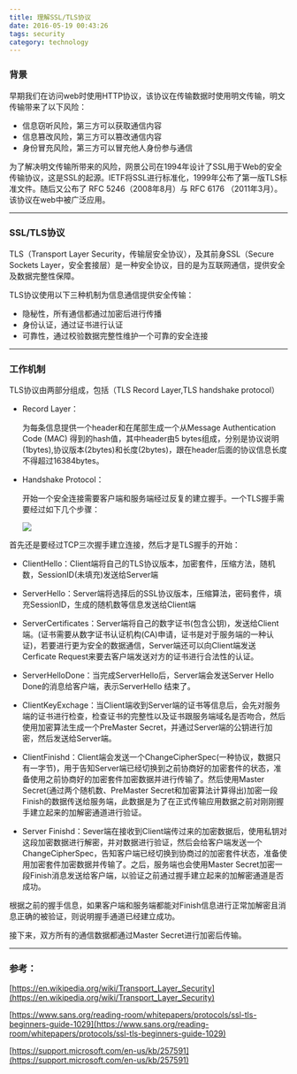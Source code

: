 ```yaml
---
title: 理解SSL/TLS协议
date: 2016-05-19 00:43:26
tags: security
category: technology
---
```

### 背景
早期我们在访问web时使用HTTP协议，该协议在传输数据时使用明文传输，明文传输带来了以下风险：

* 信息窃听风险，第三方可以获取通信内容
* 信息篡改风险，第三方可以篡改通信内容
* 身份冒充风险，第三方可以冒充他人身份参与通信

为了解决明文传输所带来的风险，网景公司在1994年设计了SSL用于Web的安全传输协议，这是SSL的起源。IETF将SSL进行标准化，1999年公布了第一版TLS标准文件。随后又公布了 RFC 5246（2008年8月）与 RFC 6176 （2011年3月）。该协议在web中被广泛应用。

*** 

### SSL/TLS协议

TLS（Transport Layer Security，传输层安全协议），及其前身SSL（Secure Sockets Layer，安全套接层）是一种安全协议，目的是为互联网通信，提供安全及数据完整性保障。

TLS协议使用以下三种机制为信息通信提供安全传输：

* 隐秘性，所有通信都通过加密后进行传播
* 身份认证，通过证书进行认证
* 可靠性，通过校验数据完整性维护一个可靠的安全连接

***

### 工作机制

TLS协议由两部分组成，包括（TLS Record Layer,TLS handshake protocol）

* Record Layer：

	为每条信息提供一个header和在尾部生成一个从Message Authentication Code (MAC) 得到的hash值，其中header由5 bytes组成，分别是协议说明(1bytes),协议版本(2bytes)和长度(2bytes)，跟在header后面的协议信息长度不得超过16384bytes。　

* Handshake Protocol：

	开始一个安全连接需要客户端和服务端经过反复的建立握手。一个TLS握手需要经过如下几个步骤：

	![](image/607348-20160224221716880-1764174375.png)

 

首先还是要经过TCP三次握手建立连接，然后才是TLS握手的开始：

* ClientHello：Client端将自己的TLS协议版本，加密套件，压缩方法，随机数，SessionID(未填充)发送给Server端

* ServerHello：Server端将选择后的SSL协议版本，压缩算法，密码套件，填充SessionID，生成的随机数等信息发送给Client端

* ServerCertificates：Server端将自己的数字证书(包含公钥)，发送给Client端。(证书需要从数字证书认证机构(CA)申请，证书是对于服务端的一种认证)，若要进行更为安全的数据通信，Server端还可以向Client端发送Cerficate Request来要去客户端发送对方的证书进行合法性的认证。

* ServerHelloDone：当完成ServerHello后，Server端会发送Server Hello Done的消息给客户端，表示ServerHello 结束了。

* ClientKeyExchage：当Client端收到Server端的证书等信息后，会先对服务端的证书进行检查，检查证书的完整性以及证书跟服务端域名是否吻合，然后使用加密算法生成一个PreMaster Secret，并通过Server端的公钥进行加密，然后发送给Server端。

* ClientFinishd：Client端会发送一个ChangeCipherSpec(一种协议，数据只有一字节)，用于告知Server端已经切换到之前协商好的加密套件的状态，准备使用之前协商好的加密套件加密数据并进行传输了。然后使用Master Secret(通过两个随机数、PreMaster Secret和加密算法计算得出)加密一段Finish的数据传送给服务端，此数据是为了在正式传输应用数据之前对刚刚握手建立起来的加解密通道进行验证。

* Server Finishd：Sever端在接收到Client端传过来的加密数据后，使用私钥对这段加密数据进行解密，并对数据进行验证，然后会给客户端发送一个ChangeCipherSpec，告知客户端已经切换到协商过的加密套件状态，准备使用加密套件加密数据并传输了。之后，服务端也会使用Master Secret加密一段Finish消息发送给客户端，以验证之前通过握手建立起来的加解密通道是否成功。

根据之前的握手信息，如果客户端和服务端都能对Finish信息进行正常加解密且消息正确的被验证，则说明握手通道已经建立成功。

接下来，双方所有的通信数据都通过Master Secret进行加密后传输。　　　　

***

### 参考：

[https://en.wikipedia.org/wiki/Transport_Layer_Security](https://en.wikipedia.org/wiki/Transport_Layer_Security)

[https://www.sans.org/reading-room/whitepapers/protocols/ssl-tls-beginners-guide-1029](https://www.sans.org/reading-room/whitepapers/protocols/ssl-tls-beginners-guide-1029)

[https://support.microsoft.com/en-us/kb/257591](https://support.microsoft.com/en-us/kb/257591)